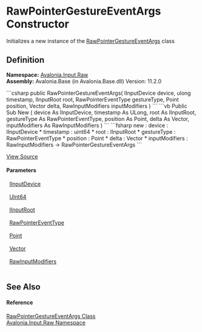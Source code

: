 # RawPointerGestureEventArgs Constructor


Initializes a new instance of the <a href="T_Avalonia_Input_Raw_RawPointerGestureEventArgs">RawPointerGestureEventArgs</a> class



## Definition
**Namespace:** <a href="N_Avalonia_Input_Raw">Avalonia.Input.Raw</a>  
**Assembly:** Avalonia.Base (in Avalonia.Base.dll) Version: 11.2.0

<Tabs groupId="api-code-preview">
<TabItem value="csharp" label="C#">
```csharp
public RawPointerGestureEventArgs(
	IInputDevice device,
	ulong timestamp,
	IInputRoot root,
	RawPointerEventType gestureType,
	Point position,
	Vector delta,
	RawInputModifiers inputModifiers
)
```
</TabItem>
<TabItem value="vb" label="VB">
```vb
Public Sub New ( 
	device As IInputDevice,
	timestamp As ULong,
	root As IInputRoot,
	gestureType As RawPointerEventType,
	position As Point,
	delta As Vector,
	inputModifiers As RawInputModifiers
)
```
</TabItem>
<TabItem value="fsharp" label="F#">
```fsharp
new : 
        device : IInputDevice * 
        timestamp : uint64 * 
        root : IInputRoot * 
        gestureType : RawPointerEventType * 
        position : Point * 
        delta : Vector * 
        inputModifiers : RawInputModifiers -> RawPointerGestureEventArgs
```
</TabItem>
</Tabs>



<a href="https://github.com/AvaloniaUI/Avalonia/tree/master/src/Avalonia.Base/Input/Raw/RawPointerGestureEventArgs.cs#L15" title="View the source code">View Source</a>



#### Parameters
<dl><dt>  <a href="T_Avalonia_Input_IInputDevice">IInputDevice</a></dt><dd> </dd><dt>  <a href="https://learn.microsoft.com/dotnet/api/system.uint64" target="_blank" rel="noopener noreferrer">UInt64</a></dt><dd> </dd><dt>  <a href="T_Avalonia_Input_IInputRoot">IInputRoot</a></dt><dd> </dd><dt>  <a href="T_Avalonia_Input_Raw_RawPointerEventType">RawPointerEventType</a></dt><dd> </dd><dt>  <a href="T_Avalonia_Point">Point</a></dt><dd> </dd><dt>  <a href="T_Avalonia_Vector">Vector</a></dt><dd> </dd><dt>  <a href="T_Avalonia_Input_RawInputModifiers">RawInputModifiers</a></dt><dd> </dd></dl>

## See Also


#### Reference
<a href="T_Avalonia_Input_Raw_RawPointerGestureEventArgs">RawPointerGestureEventArgs Class</a>  
<a href="N_Avalonia_Input_Raw">Avalonia.Input.Raw Namespace</a>  

